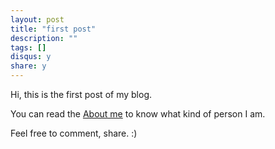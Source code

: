 ```yaml
---
layout: post
title: "first post"
description: ""
tags: []
disqus: y
share: y
---
```


Hi, this is the first post of my blog.

You can read the [About me](/About) to know what kind of person I am.

Feel free to comment, share. :)
